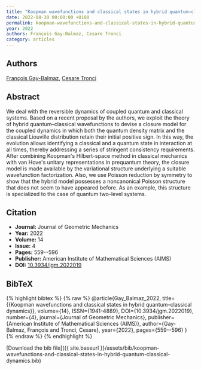 ```yaml
---
title: "Koopman wavefunctions and classical states in hybrid quantum–classical dynamics"
date: 2022-08-30 00:00:00 +0100
permalink: koopman-wavefunctions-and-classical-states-in-hybrid-quantum-classical-dynamics
year: 2022
authors: François Gay-Balmaz, Cesare Tronci
category: articles
---
```

 
## Authors
[François Gay-Balmaz](authors/francois-gay-balmaz), [Cesare Tronci](authors/cesare-tronci)
 
## Abstract
We deal with the reversible dynamics of coupled quantum and classical systems. Based on a recent proposal by the authors, we exploit the theory of hybrid quantum–classical wavefunctions to devise a closure model for the coupled dynamics in which both the quantum density matrix and the classical Liouville distribution retain their initial positive sign. In this way, the evolution allows identifying a classical and a quantum state in interaction at all times, thereby addressing a series of stringent consistency requirements. After combining Koopman's Hilbert-space method in classical mechanics with van Hove's unitary representations in prequantum theory, the closure model is made available by the variational structure underlying a suitable wavefunction factorization. Also, we use Poisson reduction by symmetry to show that the hybrid model possesses a noncanonical Poisson structure that does not seem to have appeared before. As an example, this structure is specialized to the case of quantum two-level systems.
 
## Citation
- **Journal:** Journal of Geometric Mechanics
- **Year:** 2022
- **Volume:** 14
- **Issue:** 4
- **Pages:** 559--596
- **Publisher:** American Institute of Mathematical Sciences (AIMS)
- **DOI:** [10.3934/jgm.2022019](https://doi.org/10.3934/jgm.2022019)
 
## BibTeX
{% highlight bibtex %}
{% raw %}
@article{Gay_Balmaz_2022,
  title={{Koopman wavefunctions and classical states in hybrid quantum–classical dynamics}},
  volume={14},
  ISSN={1941-4889},
  DOI={10.3934/jgm.2022019},
  number={4},
  journal={Journal of Geometric Mechanics},
  publisher={American Institute of Mathematical Sciences (AIMS)},
  author={Gay-Balmaz, François and Tronci, Cesare},
  year={2022},
  pages={559--596}
}
{% endraw %}
{% endhighlight %}
 
[Download the bib file]({{ site.baseurl }}/assets/bib/koopman-wavefunctions-and-classical-states-in-hybrid-quantum-classical-dynamics.bib)
 
